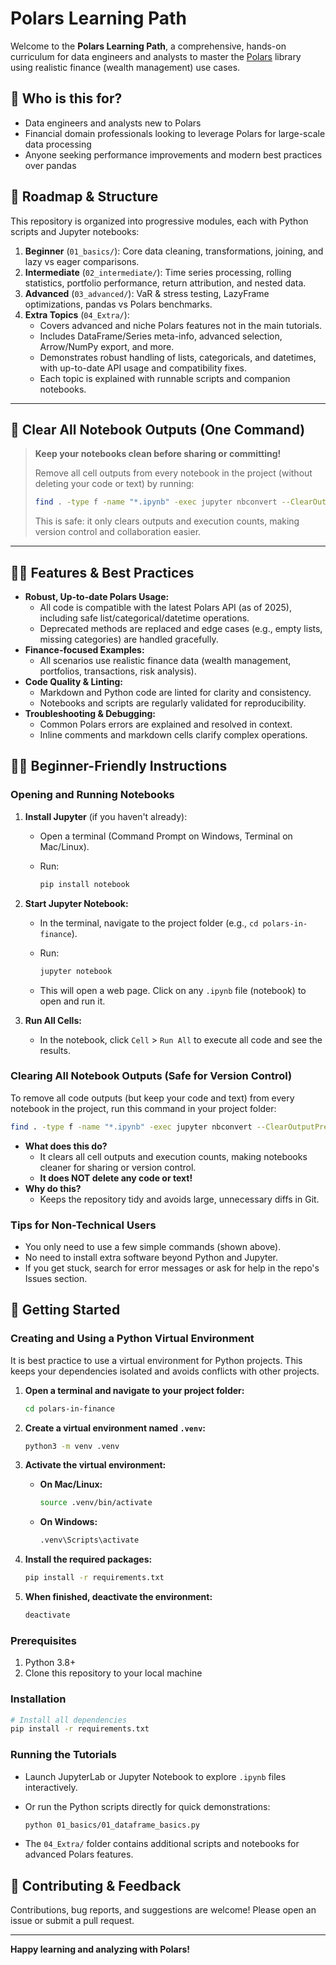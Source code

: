 # Polars Learning Path

Welcome to the **Polars Learning Path**, a comprehensive, hands-on curriculum for data engineers and analysts to master the [Polars](https://www.pola.rs) library using realistic finance (wealth management) use cases.

## 🎯 Who is this for?

- Data engineers and analysts new to Polars
- Financial domain professionals looking to leverage Polars for large-scale data processing
- Anyone seeking performance improvements and modern best practices over pandas

## 🚀 Roadmap & Structure

This repository is organized into progressive modules, each with Python scripts and Jupyter notebooks:

1. **Beginner** (`01_basics/`): Core data cleaning, transformations, joining, and lazy vs eager comparisons.
2. **Intermediate** (`02_intermediate/`): Time series processing, rolling statistics, portfolio performance, return attribution, and nested data.
3. **Advanced** (`03_advanced/`): VaR & stress testing, LazyFrame optimizations, pandas vs Polars benchmarks.
4. **Extra Topics** (`04_Extra/`):
   - Covers advanced and niche Polars features not in the main tutorials.
   - Includes DataFrame/Series meta-info, advanced selection, Arrow/NumPy export, and more.
   - Demonstrates robust handling of lists, categoricals, and datetimes, with up-to-date API usage and compatibility fixes.
   - Each topic is explained with runnable scripts and companion notebooks.

---

## 🧹 Clear All Notebook Outputs (One Command)

> **Keep your notebooks clean before sharing or committing!**
> 
> Remove all cell outputs from every notebook in the project (without deleting your code or text) by running:
>
> ```bash
> find . -type f -name "*.ipynb" -exec jupyter nbconvert --ClearOutputPreprocessor.enabled=True --inplace --to notebook {} +
> ```
>
> This is safe: it only clears outputs and execution counts, making version control and collaboration easier.

---

## 🧑‍💻 Features & Best Practices

- **Robust, Up-to-date Polars Usage:**
  - All code is compatible with the latest Polars API (as of 2025), including safe list/categorical/datetime operations.
  - Deprecated methods are replaced and edge cases (e.g., empty lists, missing categories) are handled gracefully.
- **Finance-focused Examples:**
  - All scenarios use realistic finance data (wealth management, portfolios, transactions, risk analysis).
- **Code Quality & Linting:**
  - Markdown and Python code are linted for clarity and consistency.
  - Notebooks and scripts are regularly validated for reproducibility.
- **Troubleshooting & Debugging:**
  - Common Polars errors are explained and resolved in context.
  - Inline comments and markdown cells clarify complex operations.

## 👩‍💻 Beginner-Friendly Instructions

### Opening and Running Notebooks

1. **Install Jupyter** (if you haven't already):
   - Open a terminal (Command Prompt on Windows, Terminal on Mac/Linux).
   - Run:

     ```bash
     pip install notebook
     ```

2. **Start Jupyter Notebook:**
   - In the terminal, navigate to the project folder (e.g., `cd polars-in-finance`).
   - Run:

     ```bash
     jupyter notebook
     ```

   - This will open a web page. Click on any `.ipynb` file (notebook) to open and run it.
3. **Run All Cells:**
   - In the notebook, click `Cell` > `Run All` to execute all code and see the results.

### Clearing All Notebook Outputs (Safe for Version Control)

To remove all code outputs (but keep your code and text) from every notebook in the project, run this command in your project folder:

```bash
find . -type f -name "*.ipynb" -exec jupyter nbconvert --ClearOutputPreprocessor.enabled=True --inplace --to notebook {} +
```

- **What does this do?**
  - It clears all cell outputs and execution counts, making notebooks cleaner for sharing or version control.
  - **It does NOT delete any code or text!**
- **Why do this?**
  - Keeps the repository tidy and avoids large, unnecessary diffs in Git.

### Tips for Non-Technical Users

- You only need to use a few simple commands (shown above).
- No need to install extra software beyond Python and Jupyter.
- If you get stuck, search for error messages or ask for help in the repo's Issues section.

## 📂 Getting Started

### Creating and Using a Python Virtual Environment

It is best practice to use a virtual environment for Python projects. This keeps your dependencies isolated and avoids conflicts with other projects.

1. **Open a terminal and navigate to your project folder:**

   ```bash
   cd polars-in-finance
   ```

2. **Create a virtual environment named `.venv`:**

   ```bash
   python3 -m venv .venv
   ```

3. **Activate the virtual environment:**
   - **On Mac/Linux:**

     ```bash
     source .venv/bin/activate
     ```

   - **On Windows:**

     ```bash
     .venv\Scripts\activate
     ```

4. **Install the required packages:**

   ```bash
   pip install -r requirements.txt
   ```

5. **When finished, deactivate the environment:**

   ```bash
   deactivate
   ```

### Prerequisites

1. Python 3.8+
2. Clone this repository to your local machine

### Installation

```bash
# Install all dependencies
pip install -r requirements.txt
```

### Running the Tutorials

- Launch JupyterLab or Jupyter Notebook to explore `.ipynb` files interactively.
- Or run the Python scripts directly for quick demonstrations:

  ```bash
  python 01_basics/01_dataframe_basics.py
  ```

- The `04_Extra/` folder contains additional scripts and notebooks for advanced Polars features.

## 🤝 Contributing & Feedback

Contributions, bug reports, and suggestions are welcome! Please open an issue or submit a pull request.

---

**Happy learning and analyzing with Polars!**
